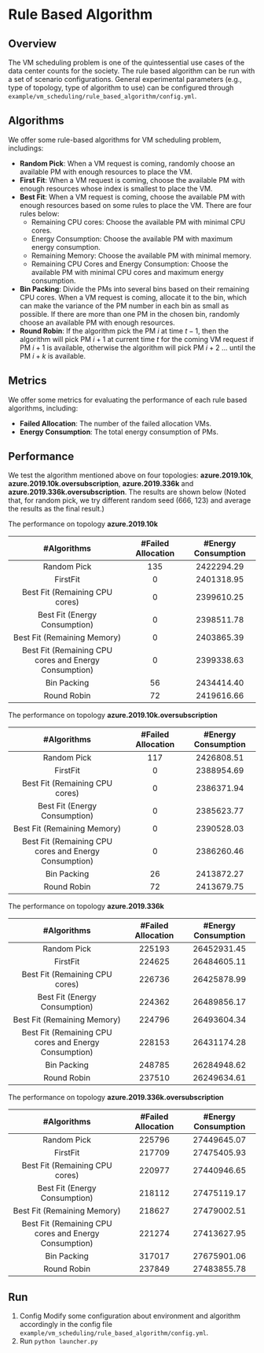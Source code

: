 # Rule Based Algorithm

## Overview

The VM scheduling problem is one of the quintessential use cases of the data center counts for the society. The rule based algorithm can be run with a set of scenario configurations. General experimental parameters (e.g., type of topology, type of algorithm to use) can be configured through `example/vm_scheduling/rule_based_algorithm/config.yml`.

## Algorithms

We offer some rule-based algorithms for VM scheduling problem, includings:

- **Random Pick**: When a VM request is coming, randomly choose an available PM with enough resources to place the VM.
- **First Fit**: When a VM request is coming, choose the available PM with enough resources whose index is smallest to place the VM.
- **Best Fit**: When a VM request is coming, choose the available PM with enough resources based on some rules to place the VM. There are four rules below:
  - Remaining CPU cores: Choose the available PM with minimal CPU cores.
  - Energy Consumption: Choose the available PM with maximum energy consumption. 
  - Remaining Memory: Choose the available PM with minimal memory.
  - Remaining CPU Cores and Energy Consumption: Choose the available PM with minimal CPU cores and maximum energy consumption.
- **Bin Packing**: Divide the PMs into several bins based on their remaining CPU cores. When a VM request is coming, allocate it to the bin, which can make the variance of the PM number in each bin as small as possible. If there are more than one PM in the chosen bin, randomly choose an available PM with enough resources.
- **Round Robin**: If the algorithm pick the PM $i$ at time $t−1$, then the algorithm will pick PM $i+1$ at current time $t$ for the coming VM request if PM $i+1$ is available, otherwise the algorithm will pick PM $i+2$ ... until the PM $i+k$ is available. 

## Metrics

We offer some metrics for evaluating the performance of each rule based algorithms, including:

- **Failed Allocation**: The number of the failed allocation VMs. 
- **Energy Consumption**: The total energy consumption of PMs. 

## Performance

We test the algorithm mentioned above on four topologies: **azure.2019.10k**, **azure.2019.10k.oversubscription**, **azure.2019.336k** and **azure.2019.336k.oversubscription**. The results are shown below (Noted that, for random pick, we try different random seed (666, 123) and average the results as the final result.)

The performance on topology **azure.2019.10k**

 #Algorithms  | #Failed Allocation | #Energy Consumption
:--------------:|:--------------:|:----------------:
Random Pick   | 135 |  2422294.29
FirstFit   | 0 |  2401318.95
Best Fit (Remaining CPU cores) | 0 | 2399610.25
Best Fit (Energy Consumption)  | 0 | 2398511.78
Best Fit (Remaining Memory)   | 0 | 2403865.39
Best Fit (Remaining CPU cores and Energy Consumption)   | 0 | 2399338.63
Bin Packing   | 56 | 2434414.40
Round Robin   | 72 | 2419616.66

The performance on topology **azure.2019.10k.oversubscription**

 #Algorithms  | #Failed Allocation | #Energy Consumption
:--------------:|:--------------:|:----------------:
Random Pick   | 117 |  2426808.51
FirstFit   | 0 |  2388954.69
Best Fit (Remaining CPU cores) | 0 | 2386371.94
Best Fit (Energy Consumption)  | 0 | 2385623.77
Best Fit (Remaining Memory)   | 0 | 2390528.03
Best Fit (Remaining CPU cores and Energy Consumption)   | 0 | 2386260.46
Bin Packing   | 26 | 2413872.27
Round Robin   | 72 | 2413679.75

The performance on topology **azure.2019.336k**

 #Algorithms  | #Failed Allocation | #Energy Consumption
:--------------:|:--------------:|:----------------:
Random Pick   | 225193 |  26452931.45
FirstFit   | 224625 | 26484605.11
Best Fit (Remaining CPU cores) | 226736 | 26425878.99
Best Fit (Energy Consumption)  | 224362 | 26489856.17
Best Fit (Remaining Memory)   | 224796 | 26493604.34
Best Fit (Remaining CPU cores and Energy Consumption)   | 228153 | 26431174.28
Bin Packing   | 248785 | 26284948.62
Round Robin   | 237510 | 26249634.61

The performance on topology **azure.2019.336k.oversubscription**

 #Algorithms  | #Failed Allocation | #Energy Consumption
:--------------:|:--------------:|:----------------:
Random Pick   | 225796 | 27449645.07
FirstFit   | 217709 | 27475405.93
Best Fit (Remaining CPU cores) | 220977 | 27440946.65
Best Fit (Energy Consumption)  | 218112 | 27475119.17
Best Fit (Remaining Memory)   | 218627 | 27479002.51
Best Fit (Remaining CPU cores and Energy Consumption)   | 221274 | 27413627.95
Bin Packing   | 317017 | 27675901.06
Round Robin   | 237849 | 27483855.78

## Run

1. Config
Modify some configuration about environment and algorithm accordingly in the config file `example/vm_scheduling/rule_based_algorithm/config.yml`.
2. Run
`python launcher.py`